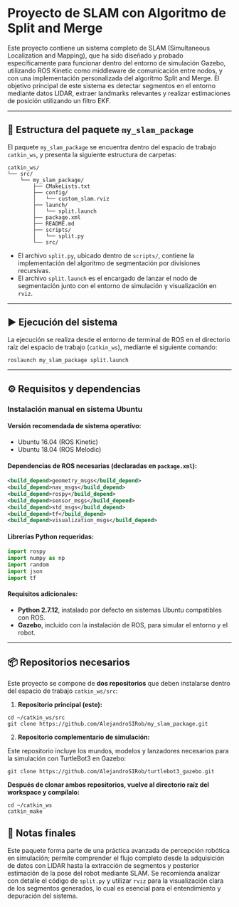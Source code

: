 # Proyecto de SLAM con Algoritmo de Split and Merge

Este proyecto contiene un sistema completo de SLAM (Simultaneous Localization and Mapping), que ha sido diseñado y probado específicamente para funcionar dentro del entorno de simulación Gazebo, utilizando ROS Kinetic como middleware de comunicación entre nodos, y con una implementación personalizada del algoritmo Split and Merge. El objetivo principal de este sistema es detectar segmentos en el entorno mediante datos LIDAR, extraer landmarks relevantes y realizar estimaciones de posición utilizando un filtro EKF.

---

## 📁 Estructura del paquete `my_slam_package`

El paquete `my_slam_package` se encuentra dentro del espacio de trabajo `catkin_ws`, y presenta la siguiente estructura de carpetas:

```
catkin_ws/
└── src/
    └── my_slam_package/
        ├── CMakeLists.txt
        ├── config/
        │   └── custom_slam.rviz
        ├── launch/
        │   └── split.launch
        ├── package.xml
        ├── README.md
        ├── scripts/
        │   └── split.py
        └── src/
```

- El archivo `split.py`, ubicado dentro de `scripts/`, contiene la implementación del algoritmo de segmentación por divisiones recursivas.
- El archivo `split.launch` es el encargado de lanzar el nodo de segmentación junto con el entorno de simulación y visualización en `rviz`.

---

## ▶️ Ejecución del sistema

La ejecución se realiza desde el entorno de terminal de ROS en el directorio raíz del espacio de trabajo (`catkin_ws`), mediante el siguiente comando:

```bash
roslaunch my_slam_package split.launch
```

---

## ⚙️ Requisitos y dependencias

### Instalación manual en sistema Ubuntu

#### Versión recomendada de sistema operativo:

- Ubuntu 16.04 (ROS Kinetic)
- Ubuntu 18.04 (ROS Melodic)

#### Dependencias de ROS necesarias (declaradas en `package.xml`):

```xml
<build_depend>geometry_msgs</build_depend>
<build_depend>nav_msgs</build_depend>
<build_depend>rospy</build_depend>
<build_depend>sensor_msgs</build_depend>
<build_depend>std_msgs</build_depend>
<build_depend>tf</build_depend>
<build_depend>visualization_msgs</build_depend>
```

#### Librerías Python requeridas:

```python
import rospy
import numpy as np
import random  
import json
import tf
```

#### Requisitos adicionales:

- **Python 2.7.12**, instalado por defecto en sistemas Ubuntu compatibles con ROS.
- **Gazebo**, incluido con la instalación de ROS, para simular el entorno y el robot.

---

## 📦 Repositorios necesarios

Este proyecto se compone de **dos repositorios** que deben instalarse dentro del espacio de trabajo `catkin_ws/src`:

1. **Repositorio principal (este):**
```
cd ~/catkin_ws/src
git clone https://github.com/AlejandroSIRob/my_slam_package.git
```
2. **Repositorio complementario de simulación:**

Este repositorio incluye los mundos, modelos y lanzadores necesarios para la simulación con TurtleBot3 en Gazebo:
```
git clone https://github.com/AlejandroSIRob/turtlebot3_gazebo.git
```
**Después de clonar ambos repositorios, vuelve al directorio raíz del workspace y compílalo:**

```
cd ~/catkin_ws
catkin_make
```

## 📌 Notas finales

Este paquete forma parte de una práctica avanzada de percepción robótica en simulación; permite comprender el flujo completo desde la adquisición de datos con LIDAR hasta la extracción de segmentos y posterior estimación de la pose del robot mediante SLAM. Se recomienda analizar con detalle el código de `split.py` y utilizar `rviz` para la visualización clara de los segmentos generados, lo cual es esencial para el entendimiento y depuración del sistema.
